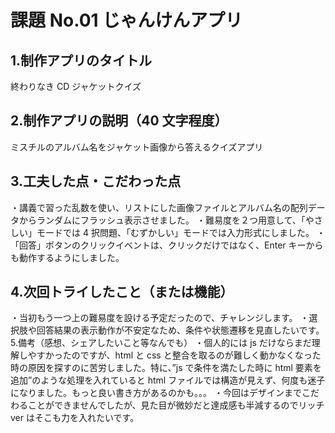 # 課題 No.01 じゃんけんアプリ

## 1.制作アプリのタイトル

終わりなき CD ジャケットクイズ

## 2.制作アプリの説明（40 文字程度）

ミスチルのアルバム名をジャケット画像から答えるクイズアプリ

## 3.工夫した点・こだわった点

・講義で習った乱数を使い、リストにした画像ファイルとアルバム名の配列データからランダムにフラッシュ表示させました。
・難易度を２つ用意して、「やさしい」モードでは 4 択問題、「むずかしい」モードでは入力形式にしました。
・「回答」ボタンのクリックイベントは、クリックだけではなく、Enter キーからも動作するようにしました。

## 4.次回トライしたこと（または機能）

・当初もう一つ上の難易度を設ける予定だったので、チャレンジします。
・選択肢や回答結果の表示動作が不安定なため、条件や状態遷移を見直したいです。 5.備考（感想、シェアしたいこと等なんでも）
・個人的には js だけならまだ理解しやすかったのですが、html と css と整合を取るのが難しく動かなくなった時の原因を探すのに苦労しました。特に、”js で条件を満たした時に html 要素を追加”のような処理を入れていると html ファイルでは構造が見えず、何度も迷子になりました。もっと良い書き方があるのかも。。。
・今回はデザインまでこだわることができませんでしたが、見た目が微妙だと達成感も半減するのでリッチ ver はそこも力を入れたいです。
